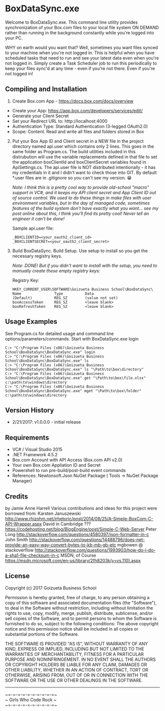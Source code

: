 # BoxDataSync.exe

Welcome to BoxDataSync.exe. This command line utility provides synchronization
of your Box.com files to your local file system ON DEMAND rather than running in
the background constantly while you're logged into your PC.

WHY on earth would you want that? Well, sometimes you want files synced to your
machine when you're not logged in. This is helpful when you have scheduled tasks
that need to run and see your latest data even when you're not logged in. Simply
create a Task Scheduler job to run this periodically to keep your files sync'd
at any time - even if you're not there. Even if you're not logged in!

## Compiling and Installation
1. Create Box.com App - https://docs.box.com/docs/overview
  - Create your App: https://app.box.com/developers/services/edit/
  - Generate your Client Secret
  - Set your Redirect URL to: http://localhost:4000
  - Authentication Type: Standard Authentication (3-legged OAuth2.0)
  - Scope: Content. Read and write all files and folders stored in Box
2. Put your Box App ID and Client secret in a NEW file in the project directory named api.user which contains only 2 lines. This goes in the same folder as Program.cs. The build utilities included in this distrubution will use the variable replacements defined in that file to set the application boxClientId and boxClientSecret variables found in ApiSettings.cs. The api.user file is NOT distributed intentionally - it has my credentials in it and I didn't want to check those into GIT. By default *.user files are in .gitignore so you can't see my version. :grin:

   *Note: I think this is a pretty cool way to provide old-school "macro" support in VC#, and it keeps my API client  secret and  App Client ID out of source control. We used to do these things in make files with user environment  variables, but in the day of managed code, sometimes features of the build system don't have exactly what you want...  see my post online about this, I think you'll find its pretty cool! Never tell an engineer it can't be done!*
 
   Sample api.user file:
   ```
   _BOXCLIENTID=<your_oauth2_client_id>
   _BOXCLIENTSECRET=<your_oauth2_client_secret>
   ```

3. Build BoxDataSync. Build Setup. Use setup to install so you get the necessary registry keys. 
   
   *Note: DONE! But if you didn't want to install with the setup, you need to manually create these empty registry keys:*
 
   Registry Key:
   ```
   HKEY_CURRENT_USER\SOFTWARE\Goizueta Business School\BoxDataSync\
   Name               Type          Data
   (Default)          REG_SZ        (value not set)
   boxAccessToken     REG_SZ        <leave blank>
   boxRefreshToken    REG_SZ        <leave blank>
   ```

## Usage Examples
See Program.cs for detailed usage and command line options/parameters/commands. Start with BoxDataSync.exe login
```
C:> "C:\Program Files (x86)\Goizueta Business School\BoxDataSync\BoxDataSync.exe" login
C:> "C:\Program Files (x86)\Goizueta Business School\BoxDataSync\BoxDataSync.exe" ls
C:> "C:\Program Files (x86)\Goizueta Business School\BoxDataSync\BoxDataSync.exe" ls "\Path\to\box\directory"
C:> "C:\Program Files (x86)\Goizueta Business School\BoxDataSync\BoxDataSync.exe" get "\Path\to\box\file.xlsx" c:\path\to\windows\directory
C:> "C:\Program Files (x86)\Goizueta Business School\BoxDataSync\BoxDataSync.exe" mget "\Path\to\box\folder" c:\path\to\windows\directory
```

## Version History
- 2/21/2017: v1.0.0.0 - initial release

## Requirements
- VC# / Visual Studio 2015
- .NET Framework 4.5.2
- Box.com Account with API Access (Box.com API v2.0)
- Your own Box.com Appliation ID and Secret
- Powershell to run pre-build/post-build event commands
- References: Newtonsoft.Json NuGet Package ( Tools -> NuGet Package Manager)

## Credits
by Jamie Anne Harrell
Various contributions and ideas for this project were borrowed from:
  Karsten Januszewski     http://www.rhizohm.net/irhetoric/post/2014/08/25/A-Simple-BoxCom-C-API-Wrapper.aspx 
  David in Cambridge ???  https://codehosting.net/blog/BlogEngine/post/Simple-C-Web-Server
  Peter Long              http://stackoverflow.com/questions/4580397/json-formatter-in-c
  John Smith              http://stackoverflow.com/questions/14488796/does-net-provide-an-easy-way-convert-bytes-to-kb-mb-gb-etc
  mgbowen @ stackoverflow http://stackoverflow.com/questions/1993903/how-do-i-do-a-sha1-file-checksum-in-c
  MSDN, of Course         https://msdn.microsoft.com/en-us/library/2fh8203k(v=vs.110).aspx

## License
Copyright (c) 2017 Goizueta Business School

Permission is hereby granted, free of charge, to any person obtaining a copy of this software and associated documentation files (the "Software"), to deal in the Software without restriction, including without limitation the rights to use, copy, modify, merge, publish, distribute, sublicense, and/or sell copies of the Software, and to permit persons to whom the Software is furnished to do so, subject to the following conditions:
The above copyright notice and this permission notice shall be included in all copies or substantial portions of the Software.

THE SOFTWARE IS PROVIDED "AS IS", WITHOUT WARRANTY OF ANY KIND, EXPRESS OR IMPLIED, INCLUDING BUT NOT LIMITED TO THE WARRANTIES OF MERCHANTABILITY, FITNESS FOR A PARTICULAR PURPOSE AND NONINFRINGEMENT. IN NO EVENT SHALL THE AUTHORS OR COPYRIGHT HOLDERS BE LIABLE FOR ANY CLAIM, DAMAGES OR OTHER LIABILITY, WHETHER IN AN ACTION OF CONTRACT, TORT OR OTHERWISE, ARISING FROM, OUT OF OR IN CONNECTION WITH THE SOFTWARE OR THE USE OR OTHER DEALINGS IN THE SOFTWARE.

<hr>

 ~=-=-=-=-=-=-=-=-=-=~  
~ Girls Who Code Rock ~  
 ~=-=-=-=-=-=-=-=-=-=~
